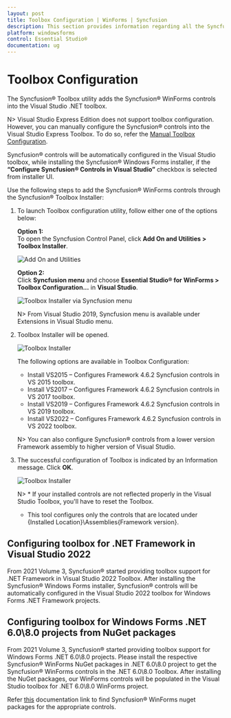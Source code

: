 ```yaml
---
layout: post
title: Toolbox Configuration | WinForms | Syncfusion
description: This section provides information regarding all the Syncfusion Essential Studio® utilities and its usage
platform: windowsforms
control: Essential Studio®
documentation: ug
---
```


# Toolbox Configuration

The Syncfusion® Toolbox utility adds the Syncfusion® WinForms controls into the Visual Studio .NET toolbox.

N> Visual Studio Express Edition does not support toolbox configuration. However, you can manually configure the Syncfusion® controls into the Visual Studio Express Toolbox. To do so, refer the [Manual Toolbox Configuration](https://help.syncfusion.com/common/faq/how-to-configure-the-toolbox-of-visual-studio-manually).

Syncfusion® controls will be automatically configured in the Visual Studio toolbox, while installing the Syncfusion® Windows Forms installer, if the <b>“Configure Syncfusion® Controls in Visual Studio”</b> checkbox is selected from installer UI.

Use the following steps to add the Syncfusion® WinForms controls through the Syncfusion® Toolbox Installer:

1. To launch Toolbox configuration utility, follow either one of the options below:

   **Option 1:**   
   To open the Syncfusion Control Panel, click **Add On and Utilities > Toolbox Installer**.
   
   ![Add On and Utilities](Toolbox-Configuration_images/Toolbox-Configuration_img1.png)
   
   **Option 2:**  
   Click **Syncfusion menu** and choose **Essential Studio® for WinForms > Toolbox Configuration...** in **Visual Studio**.

   ![Toolbox Installer via Syncfusion menu](Toolbox-Configuration_images/Syncfusion_Menu_Toolbox.png)

   N> From Visual Studio 2019, Syncfusion menu is available under Extensions in Visual Studio menu.

2. Toolbox Installer will be opened.

   ![Toolbox Installer](Toolbox-Configuration_images/Toolbox-Configuration_img2.png)

   The following options are available in Toolbox Configuration:

   * Install VS2015 – Configures Framework 4.6.2 Syncfusion controls in VS 2015 toolbox.
   * Install VS2017 – Configures Framework 4.6.2 Syncfusion controls in VS 2017 toolbox.
   * Install VS2019 – Configures Framework 4.6.2 Syncfusion controls in VS 2019 toolbox.
   * Install VS2022 – Configures Framework 4.6.2 Syncfusion controls in VS 2022 toolbox.

    N> You can also configure Syncfusion® controls from a lower version Framework assembly to higher version of Visual Studio.
   
3. The successful configuration of Toolbox is indicated by an Information message. Click **OK**.

   ![Toolbox Installer](Toolbox-Configuration_images/Toolbox-Configuration_img3.png)
   
   
   N> * If your installed controls are not reflected properly in the Visual Studio Toolbox, you'll have to reset the Toolbox. 
   * This tool configures only the controls that are located under {Installed Location}\Assemblies\{Framework version}.
   
## Configuring toolbox for .NET Framework in Visual Studio 2022   

From 2021 Volume 3, Syncfusion® started providing toolbox support for .NET Framework in Visual Studio 2022 Toolbox. After installing the Syncfusion® Windows Forms installer, Syncfusion® controls will be automatically configured in the Visual Studio 2022 toolbox for Windows Forms .NET Framework projects.

## Configuring toolbox for Windows Forms .NET 6.0\8.0 projects from NuGet packages

From 2021 Volume 3, Syncfusion® started providing toolbox support for Windows Forms .NET 6.0\8.0 projects. Please install the respective Syncfusion® WinForms NuGet packages in .NET 6.0\8.0 project to get the Syncfusion® WinForms controls in the .NET 6.0\8.0 Toolbox. After installing the NuGet packages, our WinForms controls will be populated in the Visual Studio toolbox for .NET 6.0\8.0 WinForms project.

Refer [this](https://help.syncfusion.com/windowsforms/add-syncfusion-controls) documentation link to find Syncfusion® WinForms nuget packages for the appropriate controls.
